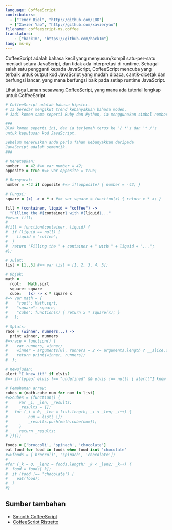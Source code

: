 ```yaml
---
language: CoffeeScript
contributors:
  - ["Tenor Biel", "http://github.com/L8D"]
  - ["Xavier Yao", "http://github.com/xavieryao"]
filename: coffeescript-ms.coffee
translators:
    - ["hack1m", "https://github.com/hack1m"]
lang: ms-my
---
```


CoffeeScript adalah bahasa kecil yang menyusun/kompil satu-per-satu menjadi setara JavaScript, dan tidak ada interpretasi di runtime.
Sebagai salah satu pengganti kepada JavaScript, CoffeeScript mencuba yang terbaik untuk output kod JavaScript yang mudah dibaca, cantik-dicetak dan berfungsi lancar, yang mana berfungsi baik pada setiap runtime JavaScript.

Lihat juga [Laman sesawang CoffeeScript](http://coffeescript.org/), yang mana ada tutorial lengkap untuk CoffeeScript.

```coffeescript
# CoffeeScript adalah bahasa hipster.
# Ia beredar mengikut trend kebanyakkan bahasa moden.
# Jadi komen sama seperti Ruby dan Python, ia menggunakan simbol nombor.

###
Blok komen seperti ini, dan ia terjemah terus ke '/ *'s dan '* /'s
untuk keputusan kod JavaScript.

Sebelum meneruskan anda perlu faham kebanyakkan daripada
JavaScript adalah semantik.
###

# Menetapkan:
number   = 42 #=> var number = 42;
opposite = true #=> var opposite = true;

# Bersyarat:
number = -42 if opposite #=> if(opposite) { number = -42; }

# Fungsi:
square = (x) -> x * x #=> var square = function(x) { return x * x; }

fill = (container, liquid = "coffee") ->
  "Filling the #{container} with #{liquid}..."
#=>var fill;
#
#fill = function(container, liquid) {
#  if (liquid == null) {
#    liquid = "coffee";
#  }
#  return "Filling the " + container + " with " + liquid + "...";
#};

# Julat:
list = [1..5] #=> var list = [1, 2, 3, 4, 5];

# Objek:
math =
  root:   Math.sqrt
  square: square
  cube:   (x) -> x * square x
#=> var math = {
#    "root": Math.sqrt,
#    "square": square,
#    "cube": function(x) { return x * square(x); }
#   };

# Splats:
race = (winner, runners...) ->
  print winner, runners
#=>race = function() {
#    var runners, winner;
#    winner = arguments[0], runners = 2 <= arguments.length ? __slice.call(arguments, 1) : [];
#    return print(winner, runners);
#  };

# Kewujudan:
alert "I knew it!" if elvis?
#=> if(typeof elvis !== "undefined" && elvis !== null) { alert("I knew it!"); }

# Pemahaman array:
cubes = (math.cube num for num in list)
#=>cubes = (function() {
#	  var _i, _len, _results;
#	  _results = [];
# 	for (_i = 0, _len = list.length; _i < _len; _i++) {
#		  num = list[_i];
#		  _results.push(math.cube(num));
#	  }
#	  return _results;
# })();

foods = ['broccoli', 'spinach', 'chocolate']
eat food for food in foods when food isnt 'chocolate'
#=>foods = ['broccoli', 'spinach', 'chocolate'];
#
#for (_k = 0, _len2 = foods.length; _k < _len2; _k++) {
#  food = foods[_k];
#  if (food !== 'chocolate') {
#    eat(food);
#  }
#}
```

## Sumber tambahan

- [Smooth CoffeeScript](http://autotelicum.github.io/Smooth-CoffeeScript/)
- [CoffeeScript Ristretto](https://leanpub.com/coffeescript-ristretto/read)
